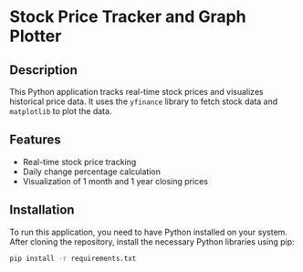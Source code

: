 # Stock Price Tracker and Graph Plotter

## Description
This Python application tracks real-time stock prices and visualizes historical price data. It uses the `yfinance` library to fetch stock data and `matplotlib` to plot the data.

## Features
- Real-time stock price tracking
- Daily change percentage calculation
- Visualization of 1 month and 1 year closing prices

## Installation
To run this application, you need to have Python installed on your system. After cloning the repository, install the necessary Python libraries using pip:

```bash
pip install -r requirements.txt
